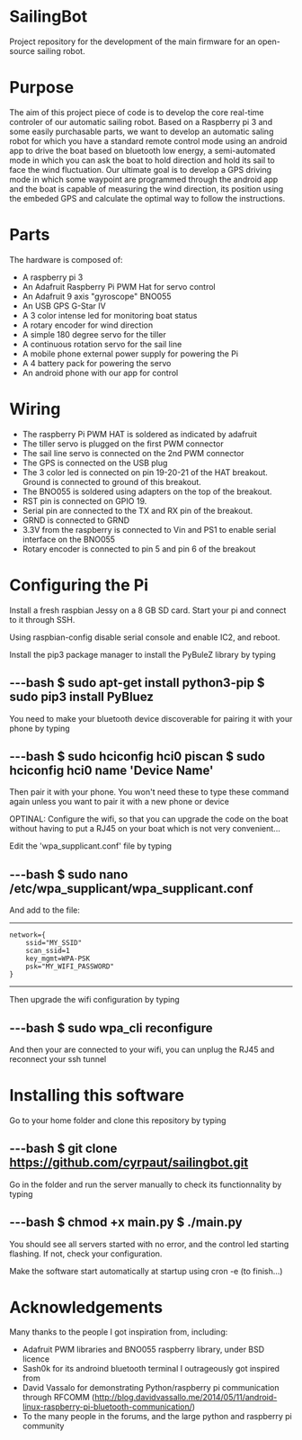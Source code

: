 # SailingBot

Project repository for the development of the main firmware for an open-source sailing robot.

# Purpose

The aim of this project piece of code is to develop the core real-time controler of our automatic sailing robot. Based on a Raspberry pi 3 and some easily purchasable parts, we want to develop an 
automatic saling robot for which you have a standard remote control mode using an android app to drive the boat based on bluetooth low energy, a semi-automated mode in which you can ask the boat
to hold direction and hold its sail to face the wind fluctuation. Our ultimate goal is to develop a GPS driving mode in which some waypoint are programmed through the android app and the boat is
capable of measuring the wind direction, its position using the embeded GPS and calculate the optimal way to follow the instructions.

# Parts

The hardware is composed of:
 - A raspberry pi 3
 - An Adafruit Raspberry Pi PWM Hat for servo control
 - An Adafruit 9 axis "gyroscope" BNO055
 - An USB GPS G-Star IV
 - A 3 color intense led for monitoring boat status
 - A rotary encoder for wind direction
 - A simple 180 degree servo for the tiller
 - A continuous rotation servo for the sail line
 - A mobile phone external power supply for powering the Pi
 - A 4 battery pack for powering the servo
 - An android phone with our app for control

# Wiring

 - The raspberry Pi PWM HAT is soldered as indicated by adafruit 
 - The tiller servo is plugged on the first PWM connector
 - The sail line servo is connected on the 2nd PWM connector
 - The GPS is connected on the USB plug
 - The 3 color led is connected on pin 19-20-21 of the HAT breakout. Ground is connected to ground of this breakout.
 - The BNO055 is soldered using adapters on the top of the breakout. 
  - RST pin is connected on GPIO 19. 
  - Serial pin are connected to the TX and RX pin of the breakout.
  - GRND is connected to GRND
  - 3.3V from the raspberry is connected to Vin and PS1 to enable serial interface on the BNO055
 - Rotary encoder is connected to pin 5 and pin 6 of the breakout

# Configuring the Pi

Install a fresh raspbian Jessy on a 8 GB SD card. Start your pi and connect to it through SSH.

Using raspbian-config disable serial console and enable IC2, and reboot.

Install the pip3 package manager to install the PyBuleZ library by typing

---bash
$ sudo apt-get install python3-pip
$ sudo pip3 install PyBluez
---

You need to make your bluetooth device discoverable for pairing it with your phone by typing

---bash
$ sudo hciconfig hci0 piscan
$ sudo hciconfig hci0 name 'Device Name'
---

Then pair it with your phone. You won't need these to type these command again unless you want to pair it with a new phone or device

OPTINAL: Configure the wifi, so that you can upgrade the code on the boat without having to put a RJ45 on your boat which is not very convenient...

Edit the 'wpa_supplicant.conf' file by typing

---bash
$ sudo nano /etc/wpa_supplicant/wpa_supplicant.conf
---

And add to the file:

---
	network={
		ssid="MY_SSID"
		scan_ssid=1
		key_mgmt=WPA-PSK
		psk="MY_WIFI_PASSWORD"
	}
---
Then upgrade the wifi configuration by typing

---bash
$ sudo wpa_cli reconfigure
---

And then your are connected to your wifi, you can unplug the RJ45 and reconnect your ssh tunnel

# Installing this software

Go to your home folder and clone this repository by typing

---bash
$ git clone https://github.com/cyrpaut/sailingbot.git
---

Go in the folder and run the server manually to check its functionnality by typing

---bash
$ chmod +x main.py
$ ./main.py
---

You should see all servers started with no error, and the control led starting flashing. If not, check your configuration.

Make the software start automatically at startup using cron -e (to finish...)

# Acknowledgements

Many thanks to the people I got inspiration from, including:

 - Adafruit PWM libraries and BNO055 raspberry library, under BSD licence
 - Sash0k for its androind bluetooth terminal I outrageously got inspired from
 - David Vassalo for demonstrating Python/raspberry pi communication through RFCOMM (http://blog.davidvassallo.me/2014/05/11/android-linux-raspberry-pi-bluetooth-communication/)
 - To the many people in the forums, and the large python and raspberry pi community


